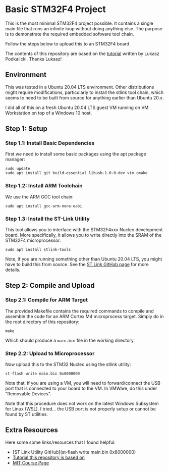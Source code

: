 # Basic STM32F4 Project

This is the most minimal STM32F4 project possible. It contains a single main file that runs an infinite loop without doing anything else. The purpose is to demonstrate the required embedded software tool chain.

Follow the steps below to upload this to an STM32F4 board.

The contents of this repository are based on the [tutorial](http://fab.cba.mit.edu/classes/863.13/tutorials/EmbeddedProgramming/stm32.html) written by Lukasz Podkalicki. Thanks Lukasz!

## Environment
This was tested in a Ubuntu 20.04 LTS environment. Other distributions might require modifications, particularly to install the stlink tool chain, which seems to need to be built from source for anything earlier than Ubuntu 20.x. 

I did all of this on a fresh Ubuntu 20.04 LTS guest VM running on VM Workstation on top of a Windows 10 host. 

## Step 1: Setup

### Step 1.1: Install Basic Dependencies
First we need to install some basic packages using the apt package manager: 

```
sudo update
sudo apt install git build-essential libusb-1.0-0-dev vim cmake
```

### Step 1.2: Install ARM Toolchain
We use the ARM GCC tool chain:

```
sudo apt install gcc-arm-none-eabi
```

### Step 1.3: Install the ST-Link Utility
This tool allows you to interface with the STM32F4xxx Nucleo development board. More specifically, it allows you to write directly into the SRAM of the STM32F4 microprocessor.

```
sudo apt install stlink-tools
```

Note, if you are running something other than Ubuntu 20.04 LTS, you might have to build this from source. See the [ST Link GitHub page](https://github.com/stlink-org/stlink) for more details.

## Step 2: Compile and Upload

### Step 2.1: Compile for ARM Target
The provided Makefile contains the required commands to compile and assemble the code for an ARM Cortex M4 microprocess target. Simply do in the root directory of this repository:

```
make
```

Which should produce a `main.bin` file in the working directory.

### Step 2.2: Upload to Microprocessor
Now upload this to the STM32 Nucleo using the stlink utility:

```
st-flash write main.bin 0x8000000
```

Note that, if you are using a VM, you will need to forward/connect the USB port that is connected to your board to the VM. In VMWare, do this under "Removable Devices". 

Note that this procedure does not work on the latest Windows Subsystem for Linux (WSL). I tried... the USB port is not properly setup or cannot be found by ST utilities.


## Extra Resources

Here some some links/resources that I found helpful: 

* [ST Link Utility GitHub](st-flash write main.bin 0x8000000)
* [Tutorial this repository is based on](https://blog.podkalicki.com/how-to-compile-and-burn-the-code-to-stm32-chip-on-linux-ubuntu/)
* [MIT Course Page](http://fab.cba.mit.edu/classes/863.13/tutorials/EmbeddedProgramming/stm32.html)

